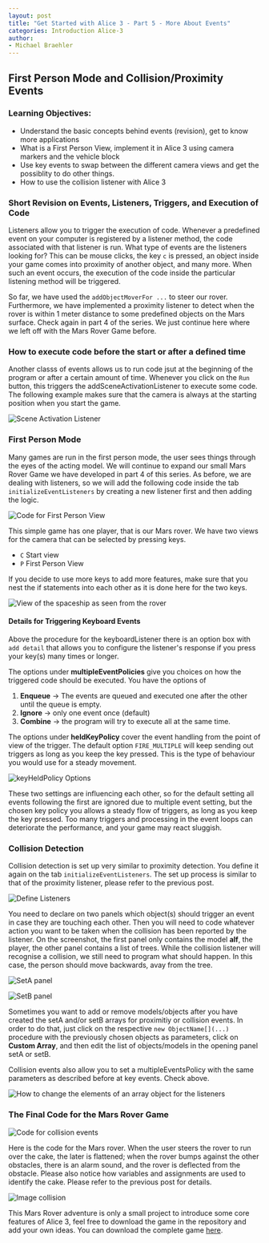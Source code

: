 ```yaml
---
layout: post
title: "Get Started with Alice 3 - Part 5 - More About Events"
categories: Introduction Alice-3
author:
- Michael Braehler
---
```


## First Person Mode and Collision/Proximity Events

### Learning Objectives:

- Understand the basic concepts behind events (revision), get to know more applications
- What is a First Person View, implement it in Alice 3 using camera markers and the vehicle block
- Use key events to swap between the different camera views and get the possiblity to do other things.
- How to use the collision listener with Alice 3


### Short Revision on Events, Listeners, Triggers, and Execution of Code

Listeners allow you to trigger the execution of code. Whenever a predefined event on your computer is registered by a listener method, the code associated with that listener is run. What type of events are the listeners looking for? This can be mouse clicks, the key ```c``` is pressed, an object inside your game comes into proximity of another object, and many more. When such an event occurs, the execution of the code inside the particular listening method will be triggered.

So far, we have used the ```addObjectMoverFor ...``` to steer our rover. Furthermore, we have implemented a proximity listener to detect when the rover is within 1 meter distance to some predefined objects on the Mars surface. Check again in part 4 of the series. We just continue here where we left off with the Mars Rover Game before.


### How to execute code before the start or after a defined time

Another classs of events allows us to run code jsut at the beginning of the program or after a certain amount of time. Whenever you click on the ```Run``` button, this triggers the addSceneActivationListener to execute some code. The following example makes sure that the camera is always at the starting position when you start the game.

![Scene Activation Listener](/assets/240515_Alice3_addSceneActivationListener1.png)


### First Person Mode

Many games are run in the first person mode, the user sees things through the eyes of the acting model. We will continue to expand our small Mars Rover Game we have developed in part 4 of this series. As before, we are dealing with listeners, so we will add the following code inside the tab ```initializeEventListeners``` by creating a new listener first and then adding the logic.

![Code for First Person View](/assets/240515_KeyPressed_Event.png)

This simple game has one player, that is our Mars rover. We have two views for the camera that can be selected by pressing keys.

- ```C``` Start view
- ```P``` First Person View

If you decide to use more keys to add more features, make sure that you nest the if statements into each other as it is done here for the two keys.

![View of the spaceship as seen from the rover](/assets/240515_FirstPersonView.png)


#### Details for Triggering Keyboard Events

Above the procedure for the keyboardListener there is an option box with ```add detail``` that allows you to configure the listener's response if you press your key(s) many times or longer. 

The options under **multipleEventPolicies** give you choices on how the triggered code should be executed. You have the options of

1. **Enqueue** -> The events are queued and executed one after the other until the queue is empty.
2. **Ignore** -> only one event once (default)
3. **Combine** -> the program will try to execute all at the same time.

The options under **heldKeyPolicy** cover the event handling from the point of view of the trigger. The default option ```FIRE_MULTIPLE``` will keep sending out triggers as long as you keep the key pressed. This is the type of behaviour you would use for a steady movement.

![keyHeldPolicy Options](/assets/240515_keyTriggering.png)

These two settings are influencing each other, so for the default setting all events following the first are ignored due to multiple event setting, but the chosen key policy you allows a steady flow of triggers, as long as you keep the key pressed. Too many triggers and processing in the event loops can deteriorate the performance, and your game may react sluggish.


### Collision Detection

Collision detection is set up very similar to proximity detection. You define it again on the tab ```initializeEventListeners```. The set up process is similar to that of the proximity listener, please refer to the previous post.

![Define Listeners](/assets/230307_SelectEventHandlerCollision.png)

You need to declare on two panels which object(s) should trigger an event in case they are touching each other. Then you will need to code whatever action you want to be taken when the collision has been reported by the listener. On the screenshot, the first panel only contains the model **alf**, the player, the other panel contains a list of trees. While the collision listener will recognise a collision, we still need to program what should happen. In this case, the person should move backwards, avay from the tree.

![SetA panel](/assets/230307_SelectCollisionSetA.png)

![SetB panel](/assets/230307_SelectCollisionSetB.png)

Sometimes you want to add or remove models/objects after you have created the setA and/or setB arrays for proximitiy or collision events. In order to do that, just click on the respective ```new ObjectName[](...)``` procedure with the previously chosen objects as parameters, click on **Custom Array**, and then edit the list of objects/models in the opening panel setA or setB.

Collision events also allow you to set a multipleEventsPolicy with the same parameters as described before at key events. Check above.

![How to change the elements of an array object for the listeners](/assets/240515_ChangeObjectArray.png)


### The Final Code for the Mars Rover Game

![Code for collision events](/assets/240515_CollisionCode.png)

Here is the code for the Mars rover. When the user steers the rover to run over the cake, the later is flattened; when the rover bumps against the other obstacles, there is an alarm sound, and the rover is deflected from the obstacle. Please also notice how variables and assignments are used to identify the cake. Please refer to the previous post for details.

![Image collision](/assets/240515_ImageCollision.png)

This Mars Rover adventure is only a small project to introduce some core features of Alice 3, feel free to download the game in the repository and add your own ideas. You can download the complete game [here](https://github.com/mibrs/Alice3Coding/blob/main/240513_Mars_Rover1-Part5.a3p).

